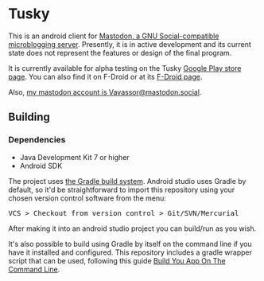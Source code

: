 # Tusky

This is an android client for [Mastodon, a GNU Social-compatible microblogging server](https://mastodon.social). Presently, it is in active development and its current state does not represent the features or design of the final program.

It is currently available for alpha testing on the Tusky [Google Play store page](https://play.google.com/store/apps/details?id=com.keylesspalace.tusky). You can also find it on F-Droid or at its [F-Droid page](https://f-droid.org/repository/browse/?fdid=com.keylesspalace.tusky).

Also, [my mastodon account is Vavassor@mastodon.social](https://mastodon.social/users/Vavassor).

## Building

### Dependencies
- Java Development Kit 7 or higher
- Android SDK

The project uses [the Gradle build system](https://gradle.org). Android studio uses Gradle by default, so it'd be straightforward to import this repository using your chosen version control software from the menu:
<pre>VCS > Checkout from version control > Git/SVN/Mercurial</pre>
After making it into an android studio project you can build/run as you wish.

It's also possible to build using Gradle by itself on the command line if you have it installed and configured. This repository includes a gradle wrapper script that can be used, following this guide [Build You App On The Command Line](https://developer.android.com/studio/build/building-cmdline.html).
